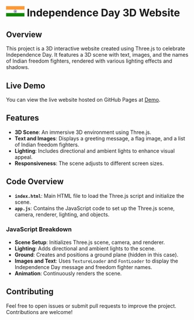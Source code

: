 # <img src="flag.png" alt="Indian flag" width="50px"></img> Independence Day 3D Website

## Overview
This project is a 3D interactive website created using Three.js to celebrate Independence Day. It features a 3D scene with text, images, and the names of Indian freedom fighters, rendered with various lighting effects and shadows.

## Live Demo
You can view the live website hosted on GitHub Pages at [Demo](https://ankitjha2603.github.io/happy-78th-independence-day/).

## Features
- **3D Scene**: An immersive 3D environment using Three.js.
- **Text and Images**: Displays a greeting message, a flag image, and a list of Indian freedom fighters.
- **Lighting**: Includes directional and ambient lights to enhance visual appeal.
- **Responsiveness**: The scene adjusts to different screen sizes.

## Code Overview

- **`index.html`**: Main HTML file to load the Three.js script and initialize the scene.
- **`app.js`**: Contains the JavaScript code to set up the Three.js scene, camera, renderer, lighting, and objects.

### JavaScript Breakdown
- **Scene Setup**: Initializes Three.js scene, camera, and renderer.
- **Lighting**: Adds directional and ambient lights to the scene.
- **Ground**: Creates and positions a ground plane (hidden in this case).
- **Images and Text**: Uses `TextureLoader` and `FontLoader` to display the Independence Day message and freedom fighter names.
- **Animation**: Continuously renders the scene.

## Contributing
Feel free to open issues or submit pull requests to improve the project. Contributions are welcome!
